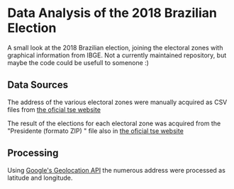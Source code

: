 # Data Analysis of the 2018 Brazilian Election

A small look at the 2018 Brazilian election, joining the electoral zones with graphical information from IBGE.
Not a currently maintained repository, but maybe the code could be usefull to somenone :)

## Data Sources
The address of the various electoral zones were manually acquired as CSV files from [the oficial tse website](http://www.tse.jus.br/eleitor/servicos/cartorios-e-zonas-eleitorais/pesquisa-a-zonas-eleitorais)

The result of the elections for each electoral zone was acquired from the "Presidente (formato ZIP) " file also in [the oficial tse website](http://www.tse.jus.br/hotsites/pesquisas-eleitorais/resultados_anos/votacao/votacao_secao_eleitoral_2018.html)

## Processing
Using [Google's Geolocation API](https://developers.google.com/maps/documentation/geolocation/intro) the numerous address were processed as latitude and longitude.


